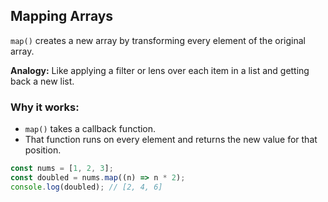## Mapping Arrays

`map()` creates a new array by transforming every element of the original array.

**Analogy:** Like applying a filter or lens over each item in a list and getting back a new list.

### Why it works:

- `map()` takes a callback function.
- That function runs on every element and returns the new value for that position.

```js
const nums = [1, 2, 3];
const doubled = nums.map((n) => n * 2);
console.log(doubled); // [2, 4, 6]
```
